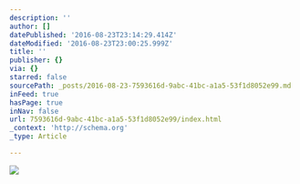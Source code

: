 ```yaml
---
description: ''
author: []
datePublished: '2016-08-23T23:14:29.414Z'
dateModified: '2016-08-23T23:00:25.999Z'
title: ''
publisher: {}
via: {}
starred: false
sourcePath: _posts/2016-08-23-7593616d-9abc-41bc-a1a5-53f1d8052e99.md
inFeed: true
hasPage: true
inNav: false
url: 7593616d-9abc-41bc-a1a5-53f1d8052e99/index.html
_context: 'http://schema.org'
_type: Article

---
```

![](https://the-grid-user-content.s3-us-west-2.amazonaws.com/cd7a26d8-1257-4721-ba84-0b1ec037e18b.jpg)